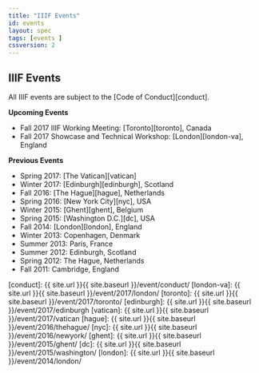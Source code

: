 ```yaml
---
title: "IIIF Events"
id: events
layout: spec
tags: [events ]
cssversion: 2
---
```


## IIIF Events

All IIIF events are subject to the [Code of Conduct][conduct].

__Upcoming Events__

* Fall 2017 IIIF Working Meeting: [Toronto][toronto], Canada
* Fall 2017 Showcase and Technical Workshop: [London][london-va], England

__Previous Events__

* Spring 2017: [The Vatican][vatican]
* Winter 2017: [Edinburgh][edinburgh], Scotland
* Fall 2016: [The Hague][hague], Netherlands
* Spring 2016: [New York City][nyc], USA
* Winter 2015: [Ghent][ghent], Belgium
* Spring 2015: [Washington D.C.][dc], USA
* Fall 2014: [London][london], England
* Winter 2013: Copenhagen, Denmark
* Summer 2013: Paris, France
* Summer 2012: Edinburgh, Scotland
* Spring 2012: The Hague, Netherlands
* Fall 2011: Cambridge, England

[conduct]: {{ site.url }}{{ site.baseurl }}/event/conduct/
[london-va]: {{ site.url }}{{ site.baseurl }}/event/2017/london/
[toronto]: {{ site.url }}{{ site.baseurl }}/event/2017/toronto/
[edinburgh]: {{ site.url }}{{ site.baseurl }}/event/2017/edinburgh
[vatican]: {{ site.url }}{{ site.baseurl }}/event/2017/vatican
[hague]: {{ site.url }}{{ site.baseurl }}/event/2016/thehague/
[nyc]: {{ site.url }}{{ site.baseurl }}/event/2016/newyork/
[ghent]: {{ site.url }}{{ site.baseurl }}/event/2015/ghent/
[dc]: {{ site.url }}{{ site.baseurl }}/event/2015/washington/
[london]: {{ site.url }}{{ site.baseurl }}/event/2014/london/
